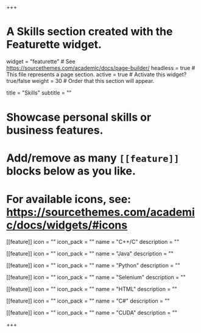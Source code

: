 +++
# A Skills section created with the Featurette widget.
widget = "featurette"  # See https://sourcethemes.com/academic/docs/page-builder/
headless = true  # This file represents a page section.
active = true  # Activate this widget? true/false
weight = 30  # Order that this section will appear.

title = "Skills"
subtitle = ""

# Showcase personal skills or business features.
# 
# Add/remove as many `[[feature]]` blocks below as you like.
# 
# For available icons, see: https://sourcethemes.com/academic/docs/widgets/#icons

[[feature]]
  icon = ""
  icon_pack = ""
  name = "C++/C"
  description = ""
  
[[feature]]
  icon = ""
  icon_pack = ""
  name = "Java"
  description = ""  

[[feature]]
  icon = ""
  icon_pack = ""
  name = "Python"
  description = ""

[[feature]]
  icon = ""
  icon_pack = ""
  name = "Selenium"
  description = ""

[[feature]]
  icon = ""
  icon_pack = ""
  name = "HTML"
  description = ""
  
[[feature]]
  icon = ""
  icon_pack = ""
  name = "C#"
  description = ""
  
[[feature]]
  icon = ""
  icon_pack = ""
  name = "CUDA"
  description = ""

+++

